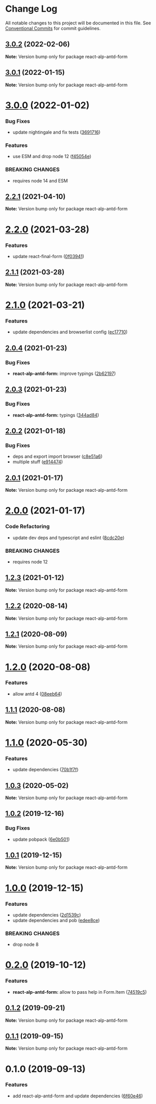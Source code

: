 # Change Log

All notable changes to this project will be documented in this file.
See [Conventional Commits](https://conventionalcommits.org) for commit guidelines.

## [3.0.2](https://github.com/christophehurpeau/alp/compare/react-alp-antd-form@3.0.1...react-alp-antd-form@3.0.2) (2022-02-06)

**Note:** Version bump only for package react-alp-antd-form





## [3.0.1](https://github.com/christophehurpeau/alp/compare/react-alp-antd-form@3.0.0...react-alp-antd-form@3.0.1) (2022-01-15)

**Note:** Version bump only for package react-alp-antd-form





# [3.0.0](https://github.com/christophehurpeau/alp/compare/react-alp-antd-form@2.2.1...react-alp-antd-form@3.0.0) (2022-01-02)


### Bug Fixes

* update nightingale and fix tests ([3691716](https://github.com/christophehurpeau/alp/commit/36917162d0ee3dccc07384caf018b7760d98b744))


### Features

* use ESM and drop node 12 ([f45054e](https://github.com/christophehurpeau/alp/commit/f45054e931eea88451d183722797eba057511236))


### BREAKING CHANGES

* requires node 14 and ESM





## [2.2.1](https://github.com/christophehurpeau/alp/compare/react-alp-antd-form@2.2.0...react-alp-antd-form@2.2.1) (2021-04-10)

**Note:** Version bump only for package react-alp-antd-form





# [2.2.0](https://github.com/christophehurpeau/alp/compare/react-alp-antd-form@2.1.1...react-alp-antd-form@2.2.0) (2021-03-28)


### Features

* update react-final-form ([0f03941](https://github.com/christophehurpeau/alp/commit/0f03941a6c6fb1ca43070e980e2c471e2bcb7946))





## [2.1.1](https://github.com/christophehurpeau/alp/compare/react-alp-antd-form@2.1.0...react-alp-antd-form@2.1.1) (2021-03-28)

**Note:** Version bump only for package react-alp-antd-form





# [2.1.0](https://github.com/christophehurpeau/alp/compare/react-alp-antd-form@2.0.4...react-alp-antd-form@2.1.0) (2021-03-21)


### Features

* update dependencies and browserlist config ([ec17710](https://github.com/christophehurpeau/alp/commit/ec177106dbfb094fface3d2791800916929305fc))





## [2.0.4](https://github.com/christophehurpeau/alp/compare/react-alp-antd-form@2.0.3...react-alp-antd-form@2.0.4) (2021-01-23)


### Bug Fixes

* **react-alp-antd-form:** improve typings ([2b62197](https://github.com/christophehurpeau/alp/commit/2b621976e2f75b5ec5121833b095848cbdd07fc3))





## [2.0.3](https://github.com/christophehurpeau/alp/compare/react-alp-antd-form@2.0.2...react-alp-antd-form@2.0.3) (2021-01-23)


### Bug Fixes

* **react-alp-antd-form:** typings ([344ad84](https://github.com/christophehurpeau/alp/commit/344ad84e4913f860f42d556cad282a8dd280d867))





## [2.0.2](https://github.com/christophehurpeau/alp/compare/react-alp-antd-form@2.0.1...react-alp-antd-form@2.0.2) (2021-01-18)


### Bug Fixes

* deps and export import browser ([c8e51a6](https://github.com/christophehurpeau/alp/commit/c8e51a61befee852cbdbfb7697c7fd273a8d49ef))
* multiple stuff ([e914474](https://github.com/christophehurpeau/alp/commit/e9144747913b8edae7dc1ba94767d03e085cbdcd))





## [2.0.1](https://github.com/christophehurpeau/alp/compare/react-alp-antd-form@2.0.0...react-alp-antd-form@2.0.1) (2021-01-17)

**Note:** Version bump only for package react-alp-antd-form





# [2.0.0](https://github.com/christophehurpeau/alp/compare/react-alp-antd-form@1.2.3...react-alp-antd-form@2.0.0) (2021-01-17)


### Code Refactoring

* update dev deps and typescript and eslint ([8cdc20e](https://github.com/christophehurpeau/alp/commit/8cdc20e030769d98d637b9580931cc5cc608278d))


### BREAKING CHANGES

* requires node 12





## [1.2.3](https://github.com/christophehurpeau/alp/compare/react-alp-antd-form@1.2.2...react-alp-antd-form@1.2.3) (2021-01-12)

**Note:** Version bump only for package react-alp-antd-form





## [1.2.2](https://github.com/christophehurpeau/alp/compare/react-alp-antd-form@1.2.1...react-alp-antd-form@1.2.2) (2020-08-14)

**Note:** Version bump only for package react-alp-antd-form





## [1.2.1](https://github.com/christophehurpeau/alp/compare/react-alp-antd-form@1.2.0...react-alp-antd-form@1.2.1) (2020-08-09)

**Note:** Version bump only for package react-alp-antd-form





# [1.2.0](https://github.com/christophehurpeau/alp/compare/react-alp-antd-form@1.1.1...react-alp-antd-form@1.2.0) (2020-08-08)


### Features

* allow antd 4 ([08eeb64](https://github.com/christophehurpeau/alp/commit/08eeb64))





## [1.1.1](https://github.com/christophehurpeau/alp/compare/react-alp-antd-form@1.1.0...react-alp-antd-form@1.1.1) (2020-08-08)

**Note:** Version bump only for package react-alp-antd-form





# [1.1.0](https://github.com/christophehurpeau/alp/compare/react-alp-antd-form@1.0.3...react-alp-antd-form@1.1.0) (2020-05-30)


### Features

* update dependencies ([70b1f7f](https://github.com/christophehurpeau/alp/commit/70b1f7f))





## [1.0.3](https://github.com/christophehurpeau/alp/compare/react-alp-antd-form@1.0.2...react-alp-antd-form@1.0.3) (2020-05-02)

**Note:** Version bump only for package react-alp-antd-form





## [1.0.2](https://github.com/christophehurpeau/alp/compare/react-alp-antd-form@1.0.1...react-alp-antd-form@1.0.2) (2019-12-16)


### Bug Fixes

* update pobpack ([6e0b501](https://github.com/christophehurpeau/alp/commit/6e0b501))





## [1.0.1](https://github.com/christophehurpeau/alp/compare/react-alp-antd-form@1.0.0...react-alp-antd-form@1.0.1) (2019-12-15)

**Note:** Version bump only for package react-alp-antd-form





# [1.0.0](https://github.com/christophehurpeau/alp/compare/react-alp-antd-form@0.2.0...react-alp-antd-form@1.0.0) (2019-12-15)


### Features

* update dependencies ([2d1539c](https://github.com/christophehurpeau/alp/commit/2d1539c))
* update dependencies and pob ([edee8ce](https://github.com/christophehurpeau/alp/commit/edee8ce))


### BREAKING CHANGES

* drop node 8





# [0.2.0](https://github.com/christophehurpeau/alp/compare/react-alp-antd-form@0.1.2...react-alp-antd-form@0.2.0) (2019-10-12)


### Features

* **react-alp-antd-form:** allow to pass help in Form.Item ([74519c5](https://github.com/christophehurpeau/alp/commit/74519c5))





## [0.1.2](https://github.com/christophehurpeau/alp/compare/react-alp-antd-form@0.1.1...react-alp-antd-form@0.1.2) (2019-09-21)

**Note:** Version bump only for package react-alp-antd-form





## [0.1.1](https://github.com/christophehurpeau/alp/compare/react-alp-antd-form@0.1.0...react-alp-antd-form@0.1.1) (2019-09-15)

**Note:** Version bump only for package react-alp-antd-form





# 0.1.0 (2019-09-13)


### Features

* add react-alp-antd-form and update dependencies ([6f60e46](https://github.com/christophehurpeau/alp/commit/6f60e46))
